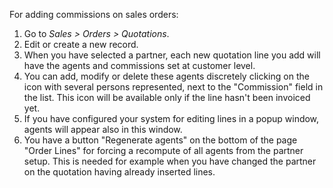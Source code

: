 For adding commissions on sales orders:

1.  Go to *Sales \> Orders \> Quotations*.
2.  Edit or create a new record.
3.  When you have selected a partner, each new quotation line you add
    will have the agents and commissions set at customer level.
4.  You can add, modify or delete these agents discretely clicking on
    the icon with several persons represented, next to the "Commission"
    field in the list. This icon will be available only if the line
    hasn't been invoiced yet.
5.  If you have configured your system for editing lines in a popup
    window, agents will appear also in this window.
6.  You have a button "Regenerate agents" on the bottom of the page
    "Order Lines" for forcing a recompute of all agents from the partner
    setup. This is needed for example when you have changed the partner
    on the quotation having already inserted lines.
